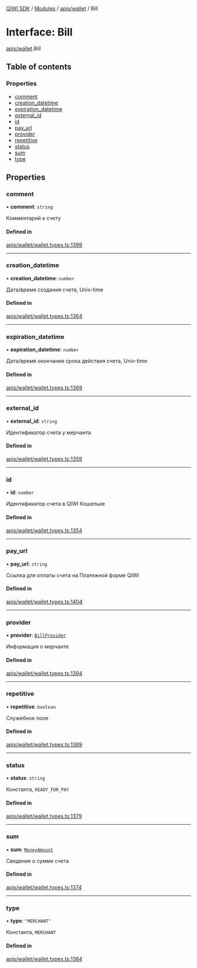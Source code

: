 [QIWI SDK](../README.md) / [Modules](../modules.md) / [apis/wallet](../modules/apis_wallet.md) / Bill

# Interface: Bill

[apis/wallet](../modules/apis_wallet.md).Bill

## Table of contents

### Properties

- [comment](apis_wallet.Bill.md#comment)
- [creation\_datetime](apis_wallet.Bill.md#creation_datetime)
- [expiration\_datetime](apis_wallet.Bill.md#expiration_datetime)
- [external\_id](apis_wallet.Bill.md#external_id)
- [id](apis_wallet.Bill.md#id)
- [pay\_url](apis_wallet.Bill.md#pay_url)
- [provider](apis_wallet.Bill.md#provider)
- [repetitive](apis_wallet.Bill.md#repetitive)
- [status](apis_wallet.Bill.md#status)
- [sum](apis_wallet.Bill.md#sum)
- [type](apis_wallet.Bill.md#type)

## Properties

### comment

• **comment**: `string`

Комментарий к счету

#### Defined in

[apis/wallet/wallet.types.ts:1399](https://github.com/AlexXanderGrib/node-qiwi-sdk/blob/8834c22/src/apis/wallet/wallet.types.ts#L1399)

___

### creation\_datetime

• **creation\_datetime**: `number`

Дата/время создания счета, Unix-time

#### Defined in

[apis/wallet/wallet.types.ts:1364](https://github.com/AlexXanderGrib/node-qiwi-sdk/blob/8834c22/src/apis/wallet/wallet.types.ts#L1364)

___

### expiration\_datetime

• **expiration\_datetime**: `number`

Дата/время окончания срока действия счета, Unix-time

#### Defined in

[apis/wallet/wallet.types.ts:1369](https://github.com/AlexXanderGrib/node-qiwi-sdk/blob/8834c22/src/apis/wallet/wallet.types.ts#L1369)

___

### external\_id

• **external\_id**: `string`

Идентификатор счета у мерчанта

#### Defined in

[apis/wallet/wallet.types.ts:1359](https://github.com/AlexXanderGrib/node-qiwi-sdk/blob/8834c22/src/apis/wallet/wallet.types.ts#L1359)

___

### id

• **id**: `number`

Идентификатор счета в QIWI Кошельке

#### Defined in

[apis/wallet/wallet.types.ts:1354](https://github.com/AlexXanderGrib/node-qiwi-sdk/blob/8834c22/src/apis/wallet/wallet.types.ts#L1354)

___

### pay\_url

• **pay\_url**: `string`

Ссылка для оплаты счета на Платежной форме QIWI

#### Defined in

[apis/wallet/wallet.types.ts:1404](https://github.com/AlexXanderGrib/node-qiwi-sdk/blob/8834c22/src/apis/wallet/wallet.types.ts#L1404)

___

### provider

• **provider**: [`BillProvider`](index.QIWI.BillProvider.md)

Информация о мерчанте

#### Defined in

[apis/wallet/wallet.types.ts:1394](https://github.com/AlexXanderGrib/node-qiwi-sdk/blob/8834c22/src/apis/wallet/wallet.types.ts#L1394)

___

### repetitive

• **repetitive**: `boolean`

Служебное поле

#### Defined in

[apis/wallet/wallet.types.ts:1389](https://github.com/AlexXanderGrib/node-qiwi-sdk/blob/8834c22/src/apis/wallet/wallet.types.ts#L1389)

___

### status

• **status**: `string`

Константа, `READY_FOR_PAY`

#### Defined in

[apis/wallet/wallet.types.ts:1379](https://github.com/AlexXanderGrib/node-qiwi-sdk/blob/8834c22/src/apis/wallet/wallet.types.ts#L1379)

___

### sum

• **sum**: [`MoneyAmount`](../modules/index.QIWI.md#moneyamount)

Сведения о сумме счета

#### Defined in

[apis/wallet/wallet.types.ts:1374](https://github.com/AlexXanderGrib/node-qiwi-sdk/blob/8834c22/src/apis/wallet/wallet.types.ts#L1374)

___

### type

• **type**: ``"MERCHANT"``

Константа, `MERCHANT`

#### Defined in

[apis/wallet/wallet.types.ts:1384](https://github.com/AlexXanderGrib/node-qiwi-sdk/blob/8834c22/src/apis/wallet/wallet.types.ts#L1384)
